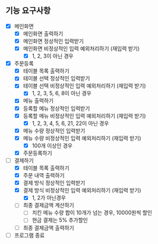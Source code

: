 ## 기능 요구사항

- [x] 메인화면
    - [x] 메인화면 출력하기
    - [x] 메인화면 정상적인 입력받기
    - [x] 메인화면 비정상적인 입력 예외처리하기 (재입력 받기)
        - [x] 1, 2, 3이 아닌 경우
- [x] 주문등록
    - [x] 테이블 목록 출력하기
    - [x] 테이블 선택 정상적인 입력받기
    - [x] 테이블 선택 비정상적인 입력 예외처리하기 (재입력 받기)
        - [x] 1, 2, 3, 5, 6, 8이 아닌 경우
    - [x] 메뉴 출력하기
    - [x] 등록할 메뉴 정상적인 입력받기
    - [x] 등록할 메뉴 비정상적인 입력 예외처리하기 (재입력 받기)
        - [x] 1, 2, 3, 4, 5, 6, 21, 22이 아닌 경우
    - [x] 메뉴 수량 정상적인 입력받기
    - [x] 메뉴 수량 비정상적인 입력 예외처리하기 (재입력 받기)
        - [x] 100개 이상인 경우
    - [x] 주문등록하기
- [ ] 결제하기
    - [x] 테이블 목록 출력하기
    - [x] 주문 내역 출력하기
    - [x] 결제 방식 정상적인 입력받기
    - [x] 결제 방식 비정상적인 입력 예외처리하기 (재입력 받기)
        - [x] 1, 2가 아닌경우
    - [ ] 최종 결제금액 계산하기
        - [ ] 치킨 메뉴 수량 합이 10개가 넘는 경우, 10000원씩 할인
        - [ ] 현금 결제는 5% 추가할인
    - [ ] 최종 결제금액 출력하기
- [ ] 프로그램 종료